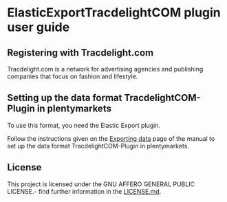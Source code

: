 
# ElasticExportTracdelightCOM plugin user guide

<div class="container-toc"></div>

## Registering with Tracdelight.com

Tracdelight.com is a network for advertising agencies and publishing companies that focus on fashion and lifestyle.

## Setting up the data format TracdelightCOM-Plugin in plentymarkets

To use this format, you need the Elastic Export plugin.

Follow the instructions given on the [Exporting data](https://www.plentymarkets.co.uk/manual/data-exchange/exporting-data/#4) page of the manual to set up the data format TracdelightCOM-Plugin in plentymarkets.

## License

This project is licensed under the GNU AFFERO GENERAL PUBLIC LICENSE.- find further information in the [LICENSE.md](https://github.com/plentymarkets/plugin-elastic-export-tracdelight-com/blob/master/LICENSE.md).
